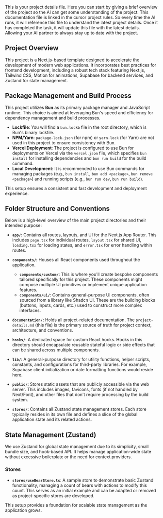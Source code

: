 This is your project details file. Here you can start by giving a brief overview of the project so the AI can get some understanding of the project. This documentation file is linked in the cursor project rules. So every time the AI runs, it will reference this file to understand the latest project details. Once it has completed the task, it will update this file with the latest details. Allowing your AI partner to always stay up to date with the project.

## Project Overview

This project is a Next.js-based template designed to accelerate the development of modern web applications. It incorporates best practices for frontend development, including a robust tech stack featuring Next.js, Tailwind CSS, Motion for animations, Supabase for backend services, and Zustand for state management.

## Package Management and Build Process

This project utilizes **Bun** as its primary package manager and JavaScript runtime. This choice is aimed at leveraging Bun's speed and efficiency for dependency management and build processes.

- **Lockfile**: You will find a `bun.lockb` file in the root directory, which is Bun's binary lockfile.
- **NPM/Yarn**: `package-lock.json` (for npm) or `yarn.lock` (for Yarn) are not used in this project to ensure consistency with Bun.
- **Vercel Deployment**: The project is configured to use Bun for deployments on Vercel via the `vercel.json` file, which specifies `bun install` for installing dependencies and `bun run build` for the build command.
- **Local Development**: It is recommended to use Bun commands for managing packages (e.g., `bun install`, `bun add <package>`, `bun remove <package>`) and running scripts (e.g., `bun run dev`, `bun run build`).

This setup ensures a consistent and fast development and deployment experience.

## Folder Structure and Conventions

Below is a high-level overview of the main project directories and their intended purpose:

- **`app/`**: Contains all routes, layouts, and UI for the Next.js App Router. This includes `page.tsx` for individual routes, `layout.tsx` for shared UI, `loading.tsx` for loading states, and `error.tsx` for error handling within routes.

- **`components/`**: Houses all React components used throughout the application.
    - **`components/custom/`**: This is where you'll create bespoke components tailored specifically for this project. These components might compose multiple UI primitives or implement unique application features.
    - **`components/ui/`**: Contains general-purpose UI components, often sourced from a library like Shadcn UI. These are the building blocks (buttons, inputs, cards, etc.) used to construct more complex interfaces.

- **`documentation/`**: Holds all project-related documentation. The `project-details.md` (this file) is the primary source of truth for project context, architecture, and conventions.

- **`hooks/`**: A dedicated space for custom React hooks. Hooks in this directory should encapsulate reusable stateful logic or side effects that can be shared across multiple components.

- **`lib/`**: A general-purpose directory for utility functions, helper scripts, constants, and configurations for third-party libraries. For example, Supabase client initialization or date formatting functions would reside here.

- **`public/`**: Stores static assets that are publicly accessible via the web server. This includes images, favicons, fonts (if not handled by Next/Font), and other files that don't require processing by the build system.

- **`stores/`**: Contains all Zustand state management stores. Each store typically resides in its own file and defines a slice of the global application state and its related actions.

## State Management (Zustand)

We use Zustand for global state management due to its simplicity, small bundle size, and hook-based API. It helps manage application-wide state without excessive boilerplate or the need for context providers.

### Stores

- **`stores/useBearStore.ts`**: A sample store to demonstrate basic Zustand functionality, managing a count of bears with actions to modify this count. This serves as an initial example and can be adapted or removed as project-specific stores are developed.

This setup provides a foundation for scalable state management as the application grows.